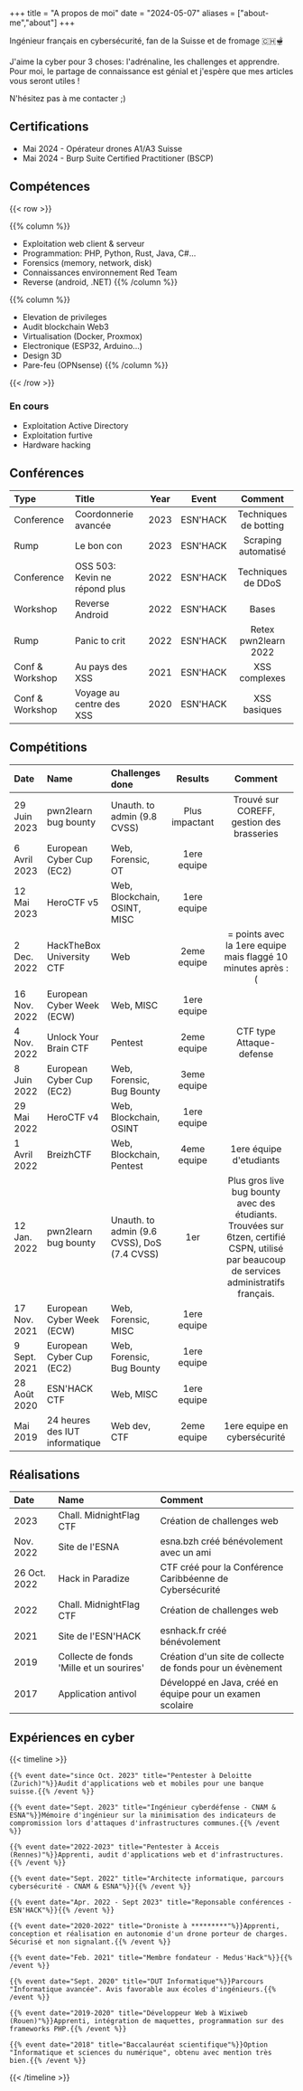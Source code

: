 +++
title = "A propos de moi"
date = "2024-05-07"
aliases = ["about-me","about"]
+++

Ingénieur français en cybersécurité, fan de la Suisse et de fromage 🇨🇭🫕

J'aime la cyber pour 3 choses: l'adrénaline, les challenges et apprendre. Pour moi, le partage de connaissance est génial et j'espère que mes articles vous seront utiles !

N'hésitez pas à me contacter ;)

## Certifications
- Mai 2024 - Opérateur drones A1/A3 Suisse
- Mai 2024 - Burp Suite Certified Practitioner (BSCP)

## Compétences

{{< row >}}

{{% column %}}
* Exploitation web client & serveur
* Programmation: PHP, Python, Rust, Java, C#...
* Forensics (memory, network, disk)
* Connaissances environnement Red Team
* Reverse (android, .NET)
{{% /column %}}

{{% column %}}
* Elevation de privileges
* Audit blockchain Web3
* Virtualisation (Docker, Proxmox)
* Electronique (ESP32, Arduino...)
* Design 3D
* Pare-feu (OPNsense)
{{% /column %}}

{{< /row >}}

### En cours
* Exploitation Active Directory
* Exploitation furtive
* Hardware hacking

## Conférences

| Type            | Title                         | Year | Event    | Comment                |
| :-----------    | :--------------------------   | :--: | :------: | :--------------------: |
| Conference      | Coordonnerie avancée          | 2023 | ESN'HACK | Techniques de botting
| Rump            | Le bon con                    | 2023 | ESN'HACK | Scraping automatisé
| Conference      | OSS 503: Kevin ne répond plus | 2022 | ESN'HACK | Techniques de DDoS
| Workshop        | Reverse Android               | 2022 | ESN'HACK | Bases
| Rump            | Panic to crit                 | 2022 | ESN'HACK | Retex pwn2learn 2022
| Conf & Workshop | Au pays des XSS               | 2021 | ESN'HACK | XSS complexes
| Conf & Workshop | Voyage au centre des XSS      | 2020 | ESN'HACK | XSS basiques

## Compétitions
| Date         | Name                                | Challenges done                             | Results        | Comment                |
| :----------- | :---------------------------------- | :------------------------------------------ | :------------: | :--------------------: |
| 29 Juin 2023 | pwn2learn bug bounty                | Unauth. to admin (9.8 CVSS)                 | Plus impactant | Trouvé sur COREFF, gestion des brasseries
| 6 Avril 2023 | European Cyber Cup (EC2)            | Web, Forensic, OT                           | 1ere equipe    |
| 12 Mai 2023  | HeroCTF v5                          | Web, Blockchain, OSINT, MISC                | 1ere equipe    |
| 2 Dec. 2022  | HackTheBox University CTF           | Web                                         | 2eme equipe    | = points avec la 1ere equipe mais flaggé 10 minutes après :(
| 16 Nov. 2022 | European Cyber Week (ECW)           | Web, MISC                                   | 1ere equipe    |
| 4 Nov. 2022  | Unlock Your Brain CTF               | Pentest                                     | 2eme equipe    | CTF type Attaque-defense
| 8 Juin 2022  | European Cyber Cup (EC2)            | Web, Forensic, Bug Bounty                   | 3eme equipe    |
| 29 Mai 2022  | HeroCTF v4                          | Web, Blockchain, OSINT                      | 1ere equipe    |
| 1 Avril 2022 | BreizhCTF                           | Web, Blockchain, Pentest                    | 4eme equipe    | 1ere équipe d'etudiants
| 12 Jan. 2022 | pwn2learn bug bounty                | Unauth. to admin (9.6 CVSS), DoS (7.4 CVSS) | 1er            | Plus gros live bug bounty avec des étudiants. Trouvées sur 6tzen, certifié CSPN, utilisé par beaucoup de services administratifs français.
| 17 Nov. 2021 | European Cyber Week (ECW)           | Web, Forensic, MISC                         | 1ere equipe    |
| 9 Sept. 2021 | European Cyber Cup (EC2)            | Web, Forensic, Bug Bounty                   | 1ere equipe    |
| 28 Août 2020 | ESN'HACK CTF                        | Web, MISC                                   | 1ere equipe    |
| Mai 2019     | 24 heures des IUT informatique      | Web dev, CTF                                | 2eme equipe    | 1ere equipe en cybersécurité

## Réalisations
| Date         | Name                                     | Comment             |
| :----------- | :--------------------------------------- | :-------------------------- |
| 2023         | Chall. MidnightFlag CTF                  | Création de challenges web
| Nov. 2022    | Site de l'ESNA                           | esna.bzh créé bénévolement avec un ami
| 26 Oct. 2022 | Hack in Paradize                         | CTF créé pour la Conférence Caribbéenne de Cybersécurité
| 2022         | Chall. MidnightFlag CTF                  | Création de challenges web
| 2021         | Site de l'ESN'HACK                       | esnhack.fr créé bénévolement
| 2019         | Collecte de fonds 'Mille et un sourires' | Création d'un site de collecte de fonds pour un évènement
| 2017         | Application antivol                      | Développé en Java, créé en équipe pour un examen scolaire

## Expériences en cyber

{{< timeline >}}

    {{% event date="since Oct. 2023" title="Pentester à Deloitte (Zurich)"%}}Audit d'applications web et mobiles pour une banque suisse.{{% /event %}}
    
    {{% event date="Sept. 2023" title="Ingénieur cyberdéfense - CNAM & ESNA"%}}Mémoire d'ingénieur sur la minimisation des indicateurs de compromission lors d'attaques d'infrastructures communes.{{% /event %}}

    {{% event date="2022-2023" title="Pentester à Acceis (Rennes)"%}}Apprenti, audit d'applications web et d'infrastructures.{{% /event %}}
    
    {{% event date="Sept. 2022" title="Architecte informatique, parcours cybersécurité - CNAM & ESNA"%}}{{% /event %}}
    
    {{% event date="Apr. 2022 - Sept 2023" title="Reponsable conférences - ESN'HACK"%}}{{% /event %}}

    {{% event date="2020-2022" title="Droniste à *********"%}}Apprenti, conception et réalisation en autonomie d'un drone porteur de charges. Sécurisé et non signalant.{{% /event %}}

    {{% event date="Feb. 2021" title="Membre fondateur - Medus'Hack"%}}{{% /event %}}

    {{% event date="Sept. 2020" title="DUT Informatique"%}}Parcours "Informatique avancée". Avis favorable aux écoles d'ingénieurs.{{% /event %}}

    {{% event date="2019-2020" title="Développeur Web à Wixiweb (Rouen)"%}}Apprenti, intégration de maquettes, programmation sur des frameworks PHP.{{% /event %}}

    {{% event date="2018" title="Baccalauréat scientifique"%}}Option "Informatique et sciences du numérique", obtenu avec mention très bien.{{% /event %}}

{{< /timeline >}}